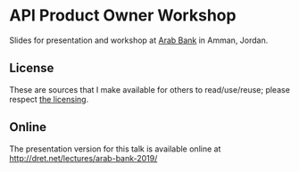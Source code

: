 # API Product Owner Workshop

Slides for presentation and workshop at [Arab Bank](https://arabbank.com/) in Amman, Jordan.


## License

These are sources that I make available for others to read/use/reuse; please respect [the licensing](../LICENSE).


## Online

The presentation version for this talk is available online at http://dret.net/lectures/arab-bank-2019/
